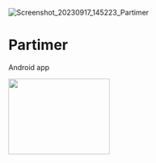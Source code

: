 ![Screenshot_20230917_145223_Partimer](https://github.com/Pavan3535/Partimer/assets/91120039/efcc9e2a-b4d0-4455-87e4-94d6dbf6208d)
# Partimer
Android app

<img src="https://github.com/Pavan3535/Partimer/assets/91120039/efcc9e2a-b4d0-4455-87e4-94d6dbf6208d" width="200" height="150">





